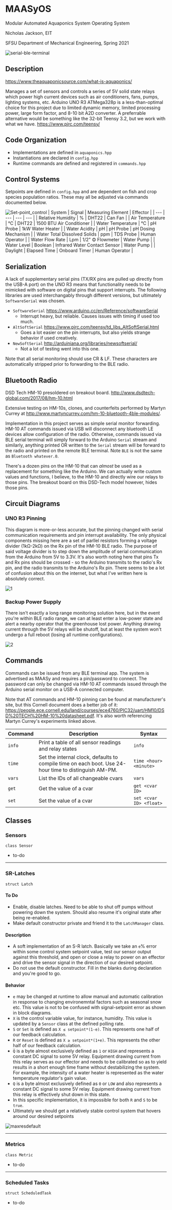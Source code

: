 # MAASyOS
Modular Automated Aquaponics System Operating System

Nicholas Jackson, EIT

SFSU Department of Mechanical Engineering, Spring 2021

![serial-ble-terminal](https://user-images.githubusercontent.com/80596121/111042939-992c2c80-83f4-11eb-8c24-d73a0afcbe69.jpg)

## Description
https://www.theaquaponicsource.com/what-is-aquaponics/

Manages a set of sensors and controls a series of 5V solid state relays which power high current devices such as air conditioners, fans, pumps, lighting systems, etc. Arduino UNO R3 ATMega328p is a less-than-optimal choice for this project due to limited dynamic memory, limited processing power, large form factor, and 8-10 bit A2D converter. A preferrable alternative would be something like the 32-bit Teensy 3.2, but we work with what we have. https://www.pjrc.com/teensy/

## Code Organization
- Implementations are defined in `aquaponics.hpp`
- Instantiations are declared in `config.hpp`
- Runtime commands are defined and registered in `commands.hpp`

## Control Systems
Setpoints are defined in `config.hpp` and are dependent on fish and crop species population ratios. These may all be adjusted via commands documented below.

![Set-point_control](https://user-images.githubusercontent.com/80596121/111044026-f0cd9680-83fa-11eb-96c2-f8cf8ae445cd.png)
| System | Signal | Measuring Element | Effector |
| --- | --- | --- | --- |
| Relative Humidity | % | DHT22 | Can Fan |
| Air Temperature | °C | DHT22 | 1500 BTU Air Conditioner |
| Water Temperature | °C | pH Probe | 1kW Water Heater |
| Water Acidity | pH | pH Probe | pH Dosing Mechanism |
| Water Total Dissolved Solids | ppm | TDS Probe | Human Operator |
| Water Flow Rate | Lpm | 1/2" Φ Flowmeter | Water Pump |
| Water Level | Boolean | Infrared Water Contact Sensor | Water Pump |
| Daylight | Elapsed Time | Onboard Timer | Human Operator |

## Serialization
A lack of supplementary serial pins (TX/RX pins are pulled up directly from the USB-A port) on the UNO R3 means that functionality needs to be mimicked with software on digital pins that support interrupts. The following libraries are used interchangably through different versions, but ultimately `SoftwareSerial` was chosen.
- `SoftwareSerial` https://www.arduino.cc/en/Reference/softwareSerial
  - Interrupt heavy, but reliable. Causes issues with timing if used too much.
- `AltSoftSerial` https://www.pjrc.com/teensy/td_libs_AltSoftSerial.html
  - Goes a lot easier on the pin interrupts, but also yields strange behavior if used creatively.
- `NewSoftSerial` http://arduiniana.org/libraries/newsoftserial/
  - Not a lot of testing went into this one.

Note that all serial monitoring should use CR & LF. These characters are automatically stripped prior to forwarding to the BLE radio.

## Bluetooth Radio
DSD Tech HM-10 presoldered on breakout board. http://www.dsdtech-global.com/2017/08/hm-10.html

Extensive testing on HM-10s, clones, and counterfeits performed by Martyn Currey at http://www.martyncurrey.com/hm-10-bluetooth-4ble-modules/.

Implementation in this project serves as simple serial monitor forwarding. HM-10 AT commands issued via USB will disconnect any bluetooth LE devices allow configuration of the radio. Otherwise, commands issued via BLE serial terminal will simply forward to the Arduino `Serial` stream and similarly, anything printed OR written to the `Serial` stream will be forward to the radio and printed on the remote BLE terminal. Note `BLE` is not the same as `Bluetooth whatever.0`.

There's a dozen pins on the HM-10 that can *almost* be used as a replacement for something like the Arduino. We can actually write custom values and functions, I believe, to the HM-10 and directly wire our relays to those pins. The breakout board on this DSD-Tech model however, hides those pins.

## Circuit Diagrams
### UNO R3 Pinning
This diagram is more-or-less accurate, but the pinning changed with serial communication requirements and pin interrupt availability. The only physical components missing here are a set of parllel resistors forming a voltage divider (1kΩ-2kΩ) on the Rx pin of the HM-10 BLE radio. The purpose of said voltage divider is to step down the amplitude of serial communication from the Arduino from 5V to 3.3V. It's also worth noting here that pins Tx and Rx pins should be crossed - so the Arduino transmits to the radio's Rx pin, and the radio transmits to the Arduino's Rx pin. There seems to be a lot of confusion about this on the internet, but what I've written here is absolutely correct.

![1](https://user-images.githubusercontent.com/80596121/111043089-8d8d3580-83f5-11eb-9b2e-712eb2f71693.png)

### Backup Power Supply
There isn't exactly a long range monitoring solution here, but in the event you're within BLE radio range, we can at least enter a low-power state and alert a nearby operator that the greenhouse lost power. Anything drawing current through the 5V relays will be shutoff, but at least the system won't undergo a full reboot (losing all runtime configurations).

![2](https://user-images.githubusercontent.com/80596121/111043093-90882600-83f5-11eb-9585-f6b5740079a1.jpg)

## Commands
Commands can be issued from any BLE terminal app. The system is advertised as MAASy and requires a pin/password to connect. The password can only be changed via HM-10 AT commands issued through the Arduino serial monitor on a USB-A connected computer.

Note that AT commands and HM-10 pinning can be found at manufacturer's site, but this Cornell document does a better job of it: https://people.ece.cornell.edu/land/courses/ece4760/PIC32/uart/HM10/DSD%20TECH%20HM-10%20datasheet.pdf. It's also worth referencing Martyn Currey's experiments linked above.

| Command | Description | Syntax |
| :--- | --- | --- |
| `info` | Print a table of all sensor readings and relay states | `info` |
| `time` | Set the internal clock, defaults to compile time on each boot. Use 24-hour time to distinguish AM-PM. | `time <hour> <minute>` |
| `vars` | List the IDs of all changeable cvars | `vars` |
| `get` | Get the value of a cvar | `get <cvar ID>` |
| `set` | Set the value of a cvar | `set <cvar ID> <float>` |

## Classes
### Sensors
`class Sensor`
- to-do
---
### SR-Latches
`struct Latch`
#### To Do
- Enable, disable latches. Need to be able to shut off pumps without powering down the system. Should also resume it's original state after being re-enabled.
- Make default constructor private and friend it to the `LatchManager` class.
#### Description
- A soft implementation of an S-R latch. Basically we take an `e`% error within some control system setpoint value, test our sensor output against this threshold, and open or close a relay to power on an effector and drive the sensor signal in the direction of our desired setpoint.
- Do not use the default constructor. Fill in the blanks during declaration and you're good to go.
#### Behavior
- `e` may be changed at runtime to allow manual and automatic calibration in response to changing environemntal factors such as seasonal snow etc. This value is not to be confused with signal-setpoint error as shown in block diagrams.
- `X` is the control variable value, for instance, humidity. This value is updated by a `Sensor` class at the defined polling rate.
- `S` or `Set` is defined as `X ≤ setpoint*(1-e)`. This represents one half of our feedback calculation.
- `R` or `Reset` is defined as `X ≥ setpoint*(1+e)`. This represents the other half of our feedback calculation.
- `Q̅` is a byte almost exclusively defined as `1` or `HIGH` and represents a constant DC signal to some 5V relay. Equipment drawing current from this relay serves as our effector and needs to be calibrated so as to yield results in a short enough time frame without destabilizing the system. For example, the intensity of a water heater is represented as the water temperature regulator's gain value. 
- `Q` is a byte almost exclusively defined as `0` or `LOW` and also represents a constant DC signal to some 5V relay. Equipment drawing current from this relay is effectively shut down in this state.
- In this specific implementation, it is impossible for both `R` and `S` to be `true`.
- Ultimately we should get a relatively stable control system that hovers around our desired setpoints

![maxresdefault](https://user-images.githubusercontent.com/80596121/111043682-a2b79380-83f8-11eb-90d0-d859a94d069a.jpg)

---
### Metrics
`class Metric`
- to-do
---
### Scheduled Tasks
`struct ScheduledTask`
- to-do
